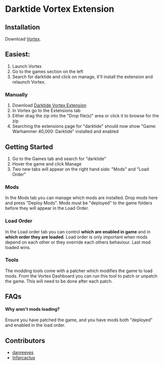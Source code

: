 # Darktide Vortex Extension

## Installation

Download [Vortex](https://www.nexusmods.com/about/vortex/).

## Easiest:

1. Launch Vortex
2. Go to the games section on the left
3. Search for darktide and click on manage, it'll install the extension and relaunch Vortex.

### Manually

1. Download [Darktide Vortex Extension](https://www.nexusmods.com/site/mods/684)
2. In Vortex go to the Extensions tab
3. Either drag the zip into the "Drop file(s)" area or click it to browse for the zip
4. Searching the extensions page for "darktide" should now show "Game: Warhammer 40,000: Darktide" installed and enabled

## Getting Started

1. Go to the Games tab and search for "darktide"
2. Hover the game and click Manage
3. Two new tabs will appear on the right hand side: "Mods" and "Load Order"

### Mods

In the Mods tab you can manage which mods are installed. Drop mods here and press "Deploy Mods". Mods must be "deployed" to the game folders before they will appear in the Load Order.

### Load Order

In the Load order tab you can control **which are enabled in game** and in **which order they are loaded**. Load order is only important when mods depend on each other or they override each others behaviour. Last mod loaded wins.

### Tools

The modding tools come with a patcher which modifies the game to load mods. From the Vortex Dashboard you can run this tool to patch or unpatch the game. This will need to be done after each patch.

## FAQs

#### Why aren't mods loading?

Ensure you have patched the game, and you have mods both "deployed" and enabled in the load order.

## Contributors

- [danreeves](https://github.com/danreeves)
- [Infarcactus](https://github.com/Infarcactus)
